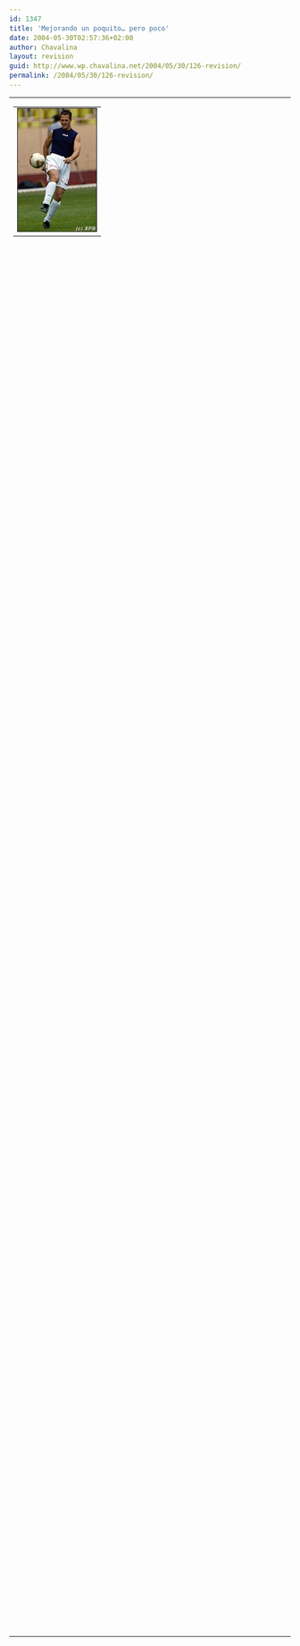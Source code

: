 ```yaml
---
id: 1347
title: 'Mejorando un poquito… pero poco'
date: 2004-05-30T02:57:36+02:00
author: Chavalina
layout: revision
guid: http://www.wp.chavalina.net/2004/05/30/126-revision/
permalink: /2004/05/30/126-revision/
---
```

<table>
  <tr>
    <td>
      <table border="0" cellspacing="5" cellpadding="10" width="1" align="left">
        <tr>
          <td>
            <img src="/imagenes/fotos/football-schumacher.jpg" alt="Michael Schumacher" width="141" height="220" border="1" />
          </td>
        </tr>
      </table>
      
      <p>
        Bueno, he colocado un peque&ntilde;o buscador en la <a href="archivos.php">secci&oacute;n de archivos</a> que admite los operadores <em>and</em> y <em>or</em> no es mucho pero menos da una piedra, a ver si lo puedo hacer un poco más avanzado y arreglo unas cuantas cosas más de la web, como validar los comentarios con javascript (me da rabia, son cosas que estoy haciendo todos los d&iacute;as y ésto lo tengo abandonado, en casa del herrero…)
      </p>
      
      <p>
        Muchas gracias a todos los que me enviáis correos, intento contestarlos a todos, pero &uacute;ltimamente ando bastante ocupada, exámenes, prácticas, trabajo… uf, vaya rollo os estoy metiendo.
      </p>
      
      <p>
        &iquest;Y la foto? no, no tiene nada que ver, pero me apetec&iacute;a <img src="/imagenes/emoticonos/sonrisa.gif" alt="sonrisa" width="16" height="16" />
      </p>
      
      <p>
        Hoy tenemos carrera, el GP de Europa (no de Francia, como yo dije hace una semana fiándome de los comentaristas de T5) a ver que tal se les da.
      </p>
    </td>
  </tr>
</table>